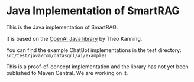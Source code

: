 # Java Implementation of SmartRAG

This is the Java implementation of SmartRAG.

It is based on the [OpenAI Java library](https://github.com/TheoKanning/openai-java) by Theo Kanning.

You can find the example ChatBot implementations in the test directory:
`src/test/java/com/datasqrl/ai/examples`

This is a proof-of-concept implementation and the library has not yet been published to Maven Central.
We are working on it.